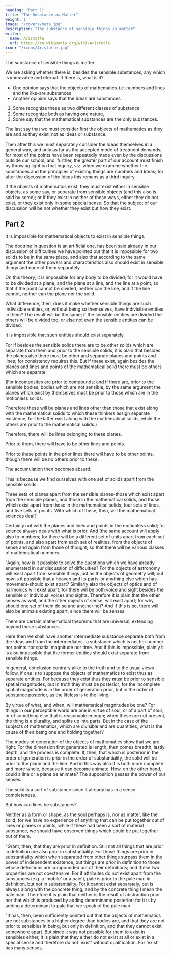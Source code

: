 ```yaml
---
heading: "Part 1"
title: "The Substance as Matter"
weight: 1
image: "/covers/meta.jpg"
description: "The substance of sensible things is matter"
writer:
  name: Aristotle 
  url: https://en.wikipedia.org/wiki/Aristotle
icon: "/icons/Aristotle.jpg"
---
```




The substance of sensible things is matter. <!-- and , dealing in the treatise on physics with matter, and later with the substance which has actual existence.  -->

We are asking whether there is, besides the sensible substances, any which is immovable and eternal. If there is, what is it? 

<!-- is, we must first consider what is said by others, so that, if there is anything which they say wrongly, we may not be liable to the same objections, while, if there is any opinion common to them and us, we shall have no private grievance against ourselves on that account; for one must be content to state some points better than one's predecessors, and others no worse. -->

- One opinion says that the objects of mathematics-i.e. numbers and lines and the like-are substances
- Another opinion says that the Ideas are substances

1. Some recognize these as two different classes of substance
2. Some recognize both as having one nature,
3. Some say that the mathematical substances are the only substances. 

The last say that we must consider first the objects of mathematics as they are and as they exist, not as Ideas or substance. <!-- . , not qualifying them by any other characteristic-not asking, for instance, whether they are in fact Ideas or not, or whether they are the principles and substances of existing things or not, but only whether as objects of mathematics they exist or not, and if they exist, how they exist.  -->

Then after this we must separately consider the Ideas themselves in a general way, and only as far as the accepted mode of treatment demands; for most of the points have been repeatedly made even by the discussions outside our school, and, further, the greater part of our account must finish by throwing light on that inquiry, viz. when we examine whether the substances and the principles of existing things are numbers and Ideas; for after the discussion of the Ideas this remans as a third inquiry.

If the objects of mathematics exist, they must exist either in sensible objects, as some say, or separate from sensible objects (and this also is said by some); or if they exist in neither of these ways, either they do not exist, or they exist only in some special sense. So that the subject of our discussion will be not whether they exist but how they exist.


## Part 2

It is impossible for mathematical objects to exist in sensible things. 

The doctrine in question is an artificial one, has been said already in our discussion of difficulties we have pointed out that it is impossible for two solids to be in the same place, and also that according to the same argument the other powers and characteristics also should exist in sensible things and none of them separately. 

On this theory, it is impossible for any body to be divided; for it would have to be divided at a plane, and the plane at a line, and the line at a point, so that if the point cannot be divided, neither can the line, and if the line cannot, neither can the plane nor the solid. 

What difference, then, does it make whether sensible things are such indivisible entities, or, without being so themselves, have indivisible entities in them? The result will be the same; if the sensible entities are divided the others will be divided too, or else not even the sensible entities can be divided.

It is impossible that such entities should exist separately. 

For if besides the sensible solids there are to be other solids which are separate from them and prior to the sensible solids, it is plain that besides the planes also there must be other and separate planes and points and lines; for consistency requires this. But if these exist, again besides the planes and lines and points of the mathematical solid there must be others which are separate.

(For incomposites are prior to compounds; and if there are, prior to the sensible bodies, bodies which are not sensible, by the same argument the planes which exist by themselves must be prior to those which are in the motionless solids. 

Therefore these will be planes and lines other than those that exist along with the mathematical solids to which these thinkers assign separate existence; for the latter exist along with the mathematical solids, while the others are prior to the mathematical solids.) 

Therefore, there will be lines belonging to these planes. 

Prior to them, there will have to be other lines and points. 

Prior to these points in the prior lines there will have to be other points, though there will be no others prior to these. 

The accumulation then becomes absurd.

This is because we find ourselves with one set of solids apart from the sensible solids. 

Three sets of planes apart from the sensible planes-those which exist apart from the sensible planes, and those in the mathematical solids, and those which exist apart from those in the mathematical solids; four sets of lines, and five sets of points. With which of these, then, will the mathematical sciences deal? 

Certainly not with the planes and lines and points in the motionless solid; for science always deals with what is prior. And (the same account will apply also to numbers; for there will be a different set of units apart from each set of points, and also apart from each set of realities, from the objects of sense and again from those of thought; so that there will be various classes of mathematical numbers.

"Again, how is it possible to solve the questions which we have already enumerated in our discussion of difficulties? For the objects of astronomy will exist apart from sensible things just as the objects of geometry will; but how is it possible that a heaven and its parts-or anything else which has movement-should exist apart? Similarly also the objects of optics and of harmonics will exist apart; for there will be both voice and sight besides the sensible or individual voices and sights. Therefore it is plain that the other senses as well, and the other objects of sense, will exist apart; for why should one set of them do so and another not? And if this is so, there will also be animals existing apart, since there will be senses.

There are certain mathematical theorems that are universal, extending beyond these substances. 

Here then we shall have another intermediate substance separate both from the Ideas and from the intermediates,-a substance which is neither number nor points nor spatial magnitude nor time. And if this is impossible, plainly it is also impossible that the former entities should exist separate from sensible things.

In general, conclusion contrary alike to the truth and to the usual views follow, if one is to suppose the objects of mathematics to exist thus as separate entities. For because they exist thus they must be prior to sensible spatial magnitudes, but in truth they must be posterior; for the incomplete spatial magnitude is in the order of generation prior, but in the order of substance posterior, as the lifeless is to the living.

By virtue of what, and when, will mathematical magnitudes be one? For things in our perceptible world are one in virtue of soul, or of a part of soul, or of something else that is reasonable enough; when these are not present, the thing is a plurality, and splits up into parts. But in the case of the subjects of mathematics, which are divisible and are quantities, what is the cause of their being one and holding together?

The modes of generation of the objects of mathematics show that we are right. For the dimension first generated is length, then comes breadth, lastly depth, and the process is complete. If, then, that which is posterior in the order of generation is prior in the order of substantiality, the solid will be prior to the plane and the line. And in this way also it is both more complete and more whole, because it can become animate. How, on the other hand, could a line or a plane be animate? The supposition passes the power of our senses.

The solid is a sort of substance since it already has in a sense completeness. 

But how can lines be substances? 

Neither as a form or shape, as the soul perhaps is, nor as matter, like the solid; for we have no experience of anything that can be put together out of lines or planes or points, while if these had been a sort of material substance, we should have observed things which could be put together out of them.

"Grant, then, that they are prior in definition. Still not all things that are prior in definition are also prior in substantiality. For those things are prior in substantiality which when separated from other things surpass them in the power of independent existence, but things are prior in definition to those whose definitions are compounded out of their definitions; and these two properties are not coextensive. For if attributes do not exist apart from the substances (e.g. a 'mobile' or a pale'), pale is prior to the pale man in definition, but not in substantiality. For it cannot exist separately, but is always along with the concrete thing; and by the concrete thing I mean the pale man. Therefore it is plain that neither is the result of abstraction prior nor that which is produced by adding determinants posterior; for it is by adding a determinant to pale that we speak of the pale man.

"It has, then, been sufficiently pointed out that the objects of mathematics are not substances in a higher degree than bodies are, and that they are not prior to sensibles in being, but only in definition, and that they cannot exist somewhere apart. But since it was not possible for them to exist in sensibles either, it is plain that they either do not exist at all or exist in a special sense and therefore do not 'exist' without qualification. For 'exist' has many senses.

